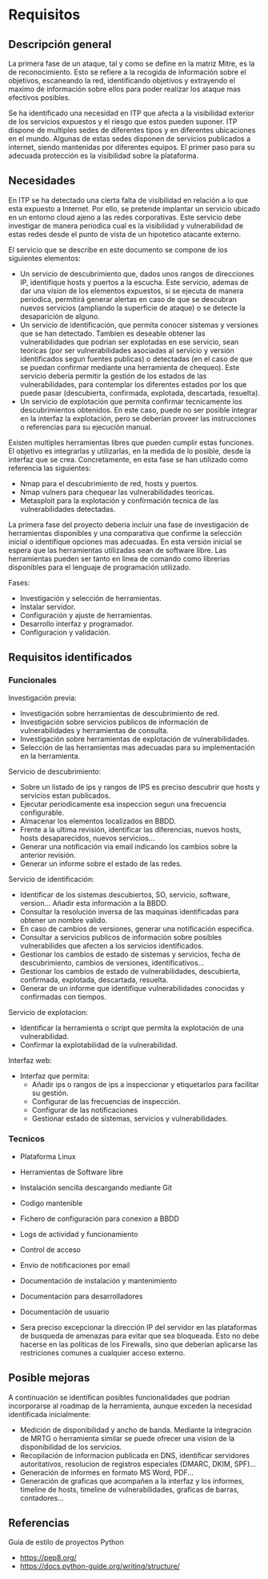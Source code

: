 # Requisitos

## Descripción general

La primera fase de un ataque, tal y como se define en la matriz Mitre, es la de reconocimiento. Esto se refiere a la recogida de información sobre el objetivos, escaneando la red, identificando objetivos y extrayendo el maximo de información sobre ellos para poder realizar los ataque mas efectivos posibles.

Se ha identificado una necesidad en ITP que afecta a la visibilidad exterior de los servicios expuestos y el riesgo que estos pueden suponer. ITP dispone de multiples sedes de diferentes tipos y en diferentes ubicaciones en el mundo. Algunas de estas sedes disponen de servicios publicados a internet, siendo mantenidas por diferentes equipos. El primer paso para su adecuada protección es la visibilidad sobre la plataforma.

## Necesidades

En ITP se ha detectado una cierta falta de visibilidad en relación a lo que esta expuesto a Internet. Por ello, se pretende implantar un servicio ubicado en un entorno cloud ajeno a las redes corporativas. Este servicio debe investigar de manera periodica cual es la visibilidad y vulnerabilidad de estas redes desde el punto de vista de un hipotetico atacante externo.

El servicio que se describe en este documento se compone de los siguientes elementos:

- Un servicio de descubrimiento que, dados unos rangos de direcciones IP, identifique hosts y puertos a la escucha. Este servicio, ademas de dar una vision de los elementos expuestos, si se ejecuta de manera periodica, permitirá generar alertas en caso de que se descubran nuevos servicios (ampliando la superficie de ataque) o se detecte la desaparición de alguno.
- Un servicio de identificación, que permita conocer sistemas y versiones que se han detectado. Tambien es deseable obtener las vulnerabilidades que podrian ser explotadas en ese servicio, sean teoricas (por ser vulnerabilidades asociadas al servicio y versión identificados segun fuentes publicas) o detectadas (en el caso de que se puedan confirmar mediante una herramienta de chequeo). Este servicio debería permitir la gestión de los estados de las vulnerabilidades, para contemplar los diferentes estados por los que puede pasar (descubierta, confirmada, explotada, descartada, resuelta).
- Un servicio de explotación que permita confirmar tecnicamente los descubrimientos obtenidos. En este caso, puede no ser posible integrar en la interfaz la explotación, pero se deberían proveer las instrucciones o referencias para su ejecución manual.

Existen multiples herramientas libres que pueden cumplir estas funciones. El objetivo es integrarlas y utilizarlas, en la medida de lo posible, desde la interfaz que se crea. Concretamente, en esta fase se han utilizado como referencia las siguientes:

- Nmap para el descubrimiento de red, hosts y puertos.
- Nmap vulners para chequear las vulnerabilidades teoricas.
- Metasploit para la explotación y confirmación tecnica de las vulnerabilidades detectadas.

La primera fase del proyecto deberia incluir una fase de investigación de herramientas disponibles y una comparativa que confirme la selección inicial o identifique opciones mas adecuadas. En esta versión inicial se espera que las herramientas utilizadas sean de software libre. Las herramientas pueden ser tanto en linea de comando como librerias disponibles para el lenguaje de programación utilizado.

Fases:

- Investigación y selección de herramientas.
- Instalar servidor.
- Configuración y ajuste de herramientas.
- Desarrollo interfaz y programador.
- Configuracion y validación.

## Requisitos identificados

### Funcionales

Investigación previa:

- Investigación sobre herramientas de descubrimiento de red.
- Investigación sobre servicios publicos de información de vulnerabilidades y herramientas de consulta.
- Investigación sobre herramientas de explotación de vulnerabilidades.
- Selección de las herramientas mas adecuadas para su implementación en la herramienta.

Servicio de descubrimiento:

- Sobre un listado de ips y rangos de IPS es preciso descubrir que hosts y servicios estan publicados.
- Ejecutar periodicamente esa inspeccion segun una frecuencia configurable.
- Almacenar los elementos localizados en BBDD.
- Frente a la ultima revisión, identificar las diferencias, nuevos hosts, hosts desaparecidos, nuevos servicios...
- Generar una notificación via email indicando los cambios sobre la anterior revisión.
- Generar un informe sobre el estado de las redes.

Servicio de identificación:

- Identificar de los sistemas descubiertos, SO, servicio, software, version... Añadir esta información a la BBDD.
- Consultar la resolución inversa de las maquinas identificadas para obtener un nombre valido.
- En caso de cambios de versiones, generar una notificación especifica.
- Consultar a servicios publicos de información sobre posibles vulnerabilides que afecten a los servicios identificados.
- Gestionar los cambios de estado de sistemas y servicios, fecha de descubrimiento, cambios de versiones, identificativos...
- Gestionar los cambios de estado de vulnerabilidades, descubierta, confirmada, explotada, descartada, resuelta. 
- Generar de un informe que identifique vulnerabilidades conocidas y confirmadas con tiempos.

Servicio de explotacion:

- Identificar la herramienta o script que permita la explotación de una vulnerabilidad.
- Confirmar la explotabilidad de la vulnerabilidad.

Interfaz web:

- Interfaz que permita:
  - Añadir ips o rangos de ips a inspeccionar y etiquetarlos para facilitar su gestión.
  - Configurar de las frecuencias de inspección.
  - Configurar de las notificaciones
  - Gestionar estado de sistemas, servicios y vulnerabilidades.

### Tecnicos

- Plataforma Linux
- Herramientas de Software libre
- Instalación sencilla descargando mediante Git
- Codigo mantenible
- Fichero de configuración para conexion a BBDD
- Logs de actividad y funcionamiento
- Control de acceso

- Envio de notificaciones por email

- Documentación de instalación y mantenimiento
- Documentación para desarrolladores
- Documentación de usuario

- Sera preciso excepcionar la dirección IP del servidor en las plataformas de busqueda de amenazas para evitar que sea bloqueada. Esto no debe hacerse en las politicas de los Firewalls, sino que deberian aplicarse las restriciones comunes a cualquier acceso externo.

## Posible mejoras

A continuación se identifican posibles funcionalidades que podrian incorporarse al roadmap de la herramienta, aunque exceden la necesidad identificada inicialmente:

- Medición de disponibilidad y ancho de banda. Mediante la integración de MRTG o herramienta similar se puede ofrecer una vision de la disponibilidad de los servicios.
- Recopilación de informacion publicada en DNS, identificar servidores autoritativos, resolucion de registros especiales (DMARC, DKIM, SPF)...
- Generación de informes en formato MS Word, PDF...
- Generación de graficas que acompañen a la interfaz y los informes, timeline de hosts, timeline de vulnerabilidades, graficas de barras, contadores...

## Referencias

Guia de estilo de proyectos Python

- https://pep8.org/
- https://docs.python-guide.org/writing/structure/

